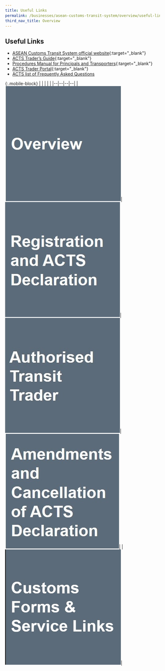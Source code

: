 ```yaml
---
title: Useful Links 
permalink: /businesses/asean-customs-transit-system/overview/useful-links/
third_nav_title: Overview
---
```


## Useful Links 
  - [ASEAN Customs Transit System official website](https://acts.asean.org/){:target="_blank"} 
  - [ACTS Trader’s Guide](https://acts.asean.org/traders-guide/acts-trader-portal){:target="_blank"} 
  - [Procedures Manual for Principals and Transporters](https://acts.asean.org/traders-guide/procedures-manual-principals-and-transporters){:target="_blank"} 
  - [ACTS Trader Portal](https://acts.asean.org/traders-guide/acts-trader-portal){:target="_blank"} 
  - [ACTS list of Frequently Asked Questions](/files/businesses/FAQ-on-ACTS.pdf)

{:.mobile-block}
|  |  |  |  |
|--|--|--|--|
|[![](/images/ACTS/Overview.jpg)](/businesses/ASEAN-Customs-Transit-System/overview)|[![](/images/ACTS/Registration-and-ACTS-Declaration.jpg)](/businesses/ASEAN-Customs-Transit-System/Registration-and-ACTS-Declaration)|[![](/images/ACTS/ATT.jpg)](/businesses/asean-customs-transit-system/overview/att)|[![](/images/ACTS/Amendments-and-Cancellation.jpg)](/businesses/ASEAN-Customs-Transit-System/overview/amendments-and-cancellation-of-ACTS-declaration)|
|[![](/images/ACTS/Customs-Forms-&-Service-Links.jpg)](/eservices/customs-forms-and-service-links)|

